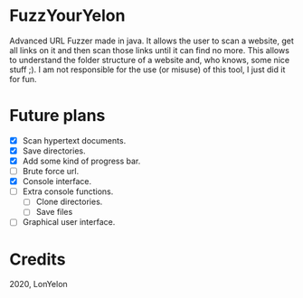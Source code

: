 # FuzzYourYelon
Advanced URL Fuzzer made in java. It allows the user to scan a website, get all links on it and then scan those links until it can find no more. This allows to understand the folder structure of a website and, who knows, some nice stuff ;).
I am not responsible for the use (or misuse) of this tool, I just did it for fun.

# Future plans
- [x] Scan hypertext documents.
- [x] Save directories.
- [x] Add some kind of progress bar.
- [ ] Brute force url.
- [x] Console interface.
- [ ] Extra console functions.
  - [ ] Clone directories.
  - [ ] Save files
- [ ] Graphical user interface.

# Credits
2020, LonYelon
